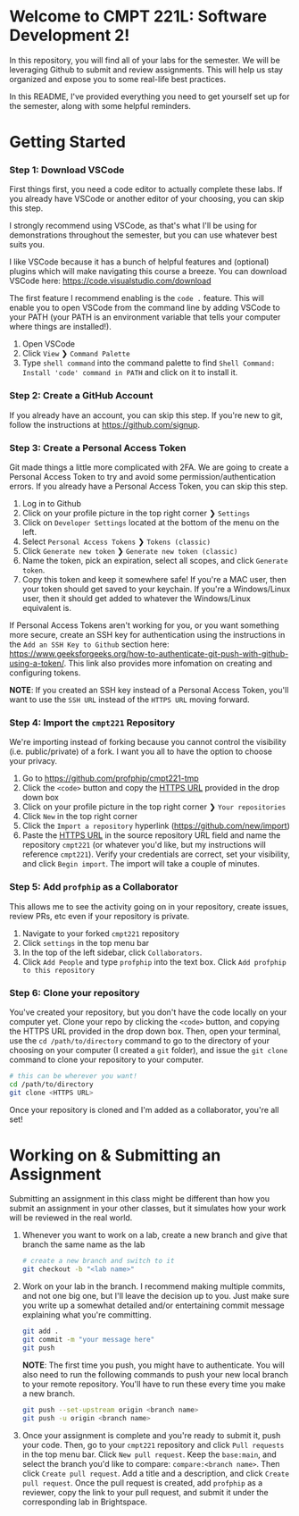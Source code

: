 # Welcome to CMPT 221L: Software Development 2!

In this repository, you will find all of your labs for the semester. We will be leveraging Github to submit and review assignments. This will help us stay organized and expose you to some real-life best practices.

In this README, I've provided everything you need to get yourself set up for the semester, along with some helpful reminders.

# Getting Started
### Step 1: Download VSCode

First things first, you need a code editor to actually complete these labs. If you already have VSCode or another editor of your choosing, you can skip this step.

I strongly recommend using VSCode, as that's what I'll be using for demonstrations throughout the semester, but you can use whatever best suits you.

I like VSCode because it has a bunch of helpful features and (optional) plugins which will make navigating this course a breeze. You can download VSCode here: https://code.visualstudio.com/download

The first feature I recommend enabling is the `code .` feature. This will enable you to open VSCode from the command line by adding VSCode to your PATH (your PATH is an environment variable that tells your computer where things are installed!).
1. Open VSCode
2. Click `View` ❯ `Command Palette`
3. Type `shell command` into the command palette to find `Shell Command: Install 'code' command in PATH` and click on it to install it.

### Step 2: Create a GitHub Account
If you already have an account, you can skip this step. If you're new to git, follow the instructions at https://github.com/signup.

### Step 3: Create a Personal Access Token
Git made things a little more complicated with 2FA. We are going to create a Personal Access Token to try and avoid some permission/authentication errors. If you already have a Personal Access Token, you can skip this step.
1. Log in to Github
2. Click on your profile picture in the top right corner ❯ `Settings`
3. Click on `Developer Settings` located at the bottom of the menu on the left.
4. Select `Personal Access Tokens` ❯ `Tokens (classic)`
5. Click `Generate new token` ❯ `Generate new token (classic)`
6. Name the token, pick an expiration, select all scopes, and click `Generate token`. 
7. Copy this token and keep it somewhere safe! If you're a MAC user, then your token should get saved to your keychain. If you're a Windows/Linux user, then it should get added to whatever the Windows/Linux equivalent is.

If Personal Access Tokens aren't working for you, or you want something more secure, create an SSH key for authentication using the instructions in the `Add an SSH Key to Github` section here: https://www.geeksforgeeks.org/how-to-authenticate-git-push-with-github-using-a-token/. This link also provides more infomation on creating and configuring tokens.  
  
**NOTE**: If you created an SSH key instead of a Personal Access Token, you'll want to use the `SSH URL` instead of the `HTTPS URL` moving forward.
 

### Step 4: Import the `cmpt221` Repository
We're importing instead of forking because you cannot control the visibility (i.e. public/private) of a fork. I want you all to have the option to choose your privacy.

1. Go to https://github.com/profphip/cmpt221-tmp
2. Click the `<code>` button and copy the [HTTPS URL](https://github.com/profphip/cmpt221-tmp.git) provided in the drop down box
3. Click on your profile picture in the top right corner ❯ `Your repositories`
4. Click `New` in the top right corner
5. Click the `Import a repository` hyperlink (https://github.com/new/import)
6. Paste the [HTTPS URL](https://github.com/profphip/cmpt221-tmp.git) in the source repository URL field and name the repository `cmpt221` (or whatever you'd like, but my instructions will reference `cmpt221`). Verify your credentials are correct, set your visibility, and click `Begin import`. The import will take a couple of minutes.

### Step 5: Add `profphip` as a Collaborator
This allows me to see the activity going on in your repository, create issues, review PRs, etc even if your repository is private.
1. Navigate to your forked  `cmpt221` repository
2. Click `settings` in the top menu bar
3. In the top of the left sidebar, click `Collaborators`.
4. Click `Add People` and type `profphip` into the text box. Click `Add profphip to this repository`

### Step 6: Clone your repository
You've created your repository, but you don't have the code locally on your computer yet. Clone your repo by clicking the `<code>` button, and copying the HTTPS URL provided in the drop down box. Then, open your terminal, use the `cd /path/to/directory` command to go to the directory of your choosing on your computer (I created a `git` folder), and issue the `git clone` command to clone your repository to your computer.
```bash
# this can be wherever you want!
cd /path/to/directory
git clone <HTTPS URL>
```
Once your repository is cloned and I'm added as a collaborator, you're all set!

# Working on & Submitting an Assignment
Submitting an assignment in this class might be different than how you submit an assignment in your other classes, but it simulates how your work will be reviewed in the real world. 
1. Whenever you want to work on a lab, create a new branch and give that branch the same name as the lab
    ```bash
    # create a new branch and switch to it
    git checkout -b "<lab name>"
    ```
2. Work on your lab in the branch. I recommend making multiple commits, and not one big one, but I'll leave the decision up to you. Just make sure you write up a somewhat detailed and/or entertaining commit message explaining what you're committing.
    ```bash
    git add . 
    git commit -m "your message here"
    git push
    ```
    **NOTE**: The first time you push, you might have to authenticate. You will also need to run the following commands to push your new local branch to your remote repository. You'll have to run these every time you make a new branch.
    ```bash
    git push --set-upstream origin <branch name>
    git push -u origin <branch name>
    ```
3. Once your assignment is complete and you're ready to submit it, push your code. Then, go to your `cmpt221` repository and click `Pull requests` in the top menu bar. Click `New pull request`. Keep the `base:main`, and select the branch you'd like to compare: `compare:<branch name>`. Then click `Create pull request`. Add a title and a description, and click `Create pull request`. Once the pull request is created, add `profphip` as a reviewer, copy the link to your pull request, and submit it under the corresponding lab in Brightspace. 